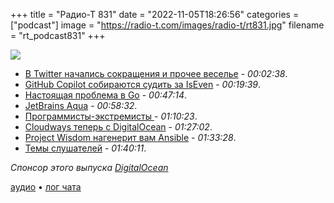 +++
title = "Радио-Т 831"
date = "2022-11-05T18:26:56"
categories = ["podcast"]
image = "https://radio-t.com/images/radio-t/rt831.jpg"
filename = "rt_podcast831"
+++

![](https://radio-t.com/images/radio-t/rt831.jpg)

- [В Twitter начались сокращения и прочее веселье](https://www.reuters.com/technology/musk-orders-twitter-cut-infrastructure-costs-by-1-bln-sources-2022-11-03/) - *00:02:38*.
- [GitHub Copilot собираются судить за IsEven](https://githubcopilotlitigation.com/) - *00:19:39*.
- [Настоящая проблема в Go](https://vanitynotes.com/posts/20221101-the-real-problem-with-go) - *00:47:14*.
- [JetBrains Aqua](https://www.jetbrains.com/aqua/) - *00:58:32*.
- [Программисты-экстремисты ](https://habr.com/ru/company/ispsystem/blog/696372/) - *01:10:23*.
- [Cloudways теперь с DigitalOcean](https://www.digitalocean.com/blog/cloudways-to-join-digitalocean) - *01:27:02*.
- [Project Wisdom нагенерит вам Ansible](https://research.ibm.com/blog/ai-for-code-project-wisdom-red-hat) - *01:33:28*.
- [Темы слушателей](https://radio-t.com/p/2022/11/01/prep-831/) - *01:40:11*.

*Спонсор этого выпуска [DigitalOcean](https://do.co/radiot)*


[аудио](https://cdn.radio-t.com/rt_podcast831.mp3) • [лог чата](https://chat.radio-t.com/logs/radio-t-831.html)
<audio src="https://cdn.radio-t.com/rt_podcast831.mp3" preload="none"></audio>

